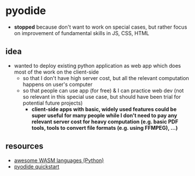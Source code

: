 # pyodide
- **stopped** because don't want to work on special cases, but rather focus on improvement of fundamental skills in JS, CSS, HTML

## idea
- wanted to deploy existing python application as web app which does most of the work on the client-side
  - so that I don't have high server cost, but all the relevant computation happens on user's computer
  - so that people can use app (for free) & I can practice web dev (not so relevant in this special use case, but should have been trial for potential future projects)
    - **client-side apps with basic, widely used features could be super useful for many people while I don't need to pay any relevant server cost for heavy computation (e.g. basic PDF tools, tools to convert file formats (e.g. using FFMPEG), ...)**

## resources
- [awesome WASM languages (Python)](https://github.com/appcypher/awesome-wasm-langs#python)
- [pyodide quickstart](https://pyodide.org/en/stable/usage/quickstart.html)